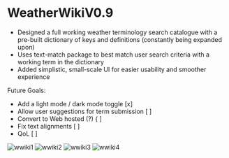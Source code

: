 # WeatherWikiV0.9

- Designed a full working weather terminology search catalogue with a pre-built dictionary of keys and definitions (constantly being expanded upon)
- Uses text-match package to best match user search criteria with a working term in the dictionary
- Added simplistic, small-scale UI for easier usability and smoother experience

Future Goals:
- Add a light mode / dark mode toggle [x]
- Allow user suggestions for term submission [ ]
- Convert to Web hosted (?) { ]
- Fix text alignments [ ]
- QoL [ ]



![wwiki1](https://github.com/user-attachments/assets/fdae61c1-8d6e-4adf-ac37-818251fcdb5e)
![wwiki2](https://github.com/user-attachments/assets/43b5c4c5-f681-40bc-a081-a99182465934)
![wwiki3](https://github.com/user-attachments/assets/aac6d2e7-8a0e-4d86-b37d-558f4671c8c5)
![wwiki4](https://github.com/user-attachments/assets/11c683ca-6bfe-4071-b09d-58c1e44fda01)
